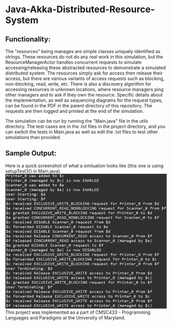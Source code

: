# Java-Akka-Distributed-Resource-System
## Functionality:
The "resources" being manages are simple classes uniquely identified as strings. These resources do not do any real work in this simulation, but the ResourceManagerActor handles concurrent requests to simulate accessing/releasing these abstracted resources to demonstrate a simulated distributed system. The resources simply ask for access then release their access, but there are various variants of access requests such as blocking, non-blocking, read, write, etc. There is also a discovery algorithm for accessing resources in unknown locations, where resource managers ping other managers and to ask if they own the resource. Specific details about the implementation, as well as sequencing diagrams for the request types, can be found in the PDF in the parent directory of this repository. The requests are then logged and printed at the end of the simulation.

The simulation can be run by running the "Main.java" file in the utils directory. The test cases are in the .txt files in the project directory, and you can switch the tests in Main.java as well as edit the .txt files to test other simulations than provided.
## Sample Output:
Here is a quick screenshot of what a simluation looks like (this one is using setupTest3() in Main.java)
![Game](OutputExample.png)
This project was implemented as a part of CMSC433 - Programming Languages and Paradigms at the University of Maryland.
